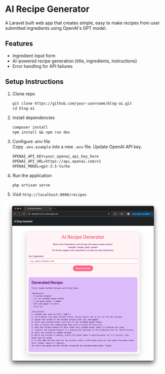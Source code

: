 # AI Recipe Generator

A Laravel built web app that creates simple, easy to make recipes from user submitted ingredients using OpenAI's GPT model.

## Features

-   Ingredient input form
-   AI-powered recipe generation (title, ingredients, instructions)
-   Error handling for API failures

## Setup Instructions

1. Clone repo
    ```
    git clone https://github.com/your-username/blog-ai.git
    cd blog-ai
    ```
2. Install dependencies
    ```
    composer install
    npm install && npm run dev
    ```
3. Configure .env file  
   Copy `.env.example` into a new `.env` file. Update OpenAI API key.
    ```
    OPENAI_API_KEY=your_openai_api_key_here
    OPENAI_API_URL=https://api.openai.com/v1
    OPENAI_MODEL=gpt-3.5-turbo
    ```
4. Run the application
    ```
    php artisan serve
    ```
5. Visit `http://localhost:8000/recipes`

![img](/public/app_example.png)
